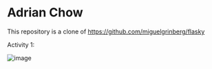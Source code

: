 # Adrian Chow
This repository is a clone of https://github.com/miguelgrinberg/flasky

Activity 1: 

![image](https://github.com/adrianchow-tech/ECE444-F2023-Lab1/assets/81934116/4a13e306-5617-440e-927f-88739f09ca34)
